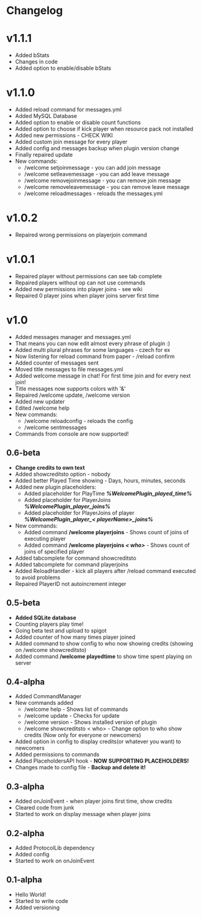 # Changelog

# v1.1.1
* Added bStats
* Changes in code
* Added option to enable/disable bStats

# v1.1.0
* Added reload command for messages.yml
* Added MySQL Database
* Added option to enable or disable count functions
* Added option to choose if kick player when resource pack not installed
* Added new permissions - CHECK WIKI
* Added custom join message for every player
* Added config and messages backup when plugin version change
* Finally repaired update
* New commands:
  * /welcome setjoinmessage - you can add join message
  * /welcome setleavemessage - you can add leave message
  * /welcome removejoinmessage - you can remove join message
  * /welcome removeleavemessage - you can remove leave message
  * /welcome reloadmessages - reloads the messages.yml

# v1.0.2
* Repaired wrong permissions on playerjoin command

# v1.0.1
* Repaired player without permissions can see tab complete
* Repaired players without op can not use commands
* Added new permissions into player joins - see wiki
* Repaired 0 player joins when player joins server first time

# v1.0
* Added messages manager and messages.yml
* That means you can now edit almost every phrase of plugin :)
* Added multi plural phrases for some languages - czech for ex
* Now listening for reload command from paper - /reload confirm
* Added counter of messages sent
* Moved title messages to file messages.yml
* Added welcome message in chat! For first time join and for every next join!
* Title messages now supports colors with '&'
* Repaired /welcome update, /welcome version
* Added new updater
* Edited /welcome help
* New commands:
  * /welcome reloadconfig - reloads the config
  * /welcome sentmessages
* Commands from console are now supported!

## 0.6-beta
* **Change credits to own text**
* Added showcreditsto option - nobody
* Added better Played Time showing - Days, hours, minutes, seconds
* Added new plugin placeholders:
  * Added placeholder for PlayTime ***%WelcomePlugin_played_time%***
  * Added placeholder for PlayerJoins ***%WelcomePlugin_player_joins%***
  * Added placeholder for PlayerJoins of player ***%WelcomePlugin_player_< playerName>_joins%***
* New commands:
  * Added command **/welcome playerjoins** - Shows count of joins of executing player
  * Added command **/welcome playerjoins *< who>*** - Shows count of joins of specified player
* Added tabcomplete for command showcreditsto
* Added tabcomplete for command playerjoins
* Added ReloadHandler - kick all players after /reload command executed to avoid problems
* Repaired PlayerID not autoincrement integer

## 0.5-beta
* **Added SQLite database**
* Counting players play time!
* Going beta test and upload to spigot
* Added counter of how many times player joined
* Added command to show config to who now showing credits (showing on /welcome showcreditsto)
* Added command **/welcome playedtime** to show time spent playing on server

## 0.4-alpha
* Added CommandManager
* New commands added
    * /welcome help - Shows list of commands
    * /welcome update - Checks for update
    * /welcome version - Shows installed version of plugin
    * /welcome showcreditsto < who> - Change option to who show credits (Now only for everyone or newcomers)
* Added option in config to display credits(or whatever you want) to newcomers
* Added permissions to commands
* Added PlaceholdersAPI hook - **NOW SUPPORTING PLACEHOLDERS!**
* Changes made to config file - **Backup and delete it!**

## 0.3-alpha
* Added onJoinEvent - when player joins first time, show credits
* Cleared code from junk
* Started to work on display message when player joins

## 0.2-alpha
* Added ProtocolLib dependency
* Added config
* Started to work on onJoinEvent

## 0.1-alpha
* Hello World!
* Started to write code
* Added versioning
